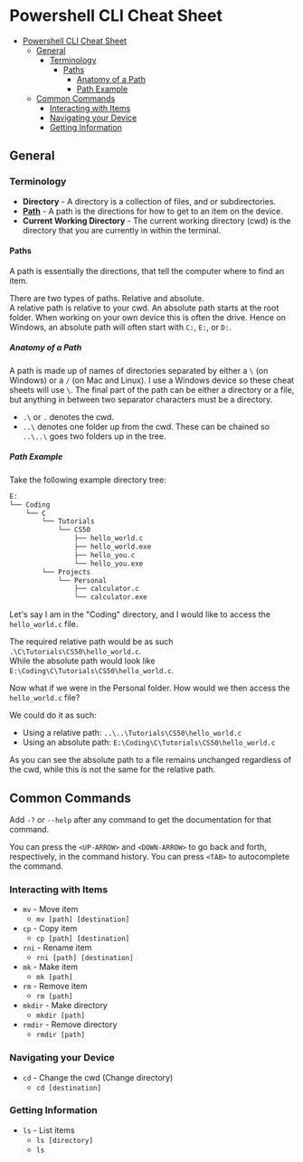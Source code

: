 # Powershell CLI Cheat Sheet

- [Powershell CLI Cheat Sheet](#powershell-cli-cheat-sheet)
  - [General](#general)
    - [Terminology](#terminology)
      - [Paths](#paths)
        - [Anatomy of a Path](#anatomy-of-a-path)
        - [Path Example](#path-example)
  - [Common Commands](#common-commands)
    - [Interacting with Items](#interacting-with-items)
    - [Navigating your Device](#navigating-your-device)
    - [Getting Information](#getting-information)

## General

### Terminology

- **Directory** - A directory is a collection of files, and or subdirectories.
- [**Path**](#paths) - A path is the directions for how to get to an item on the device.
- **Current Working Directory** - The current working directory (cwd) is the directory that you are currently in within the terminal.

#### Paths

A path is essentially the directions, that tell the computer where to find an item.

There are two types of paths. Relative and absolute.<br>
A relative path is relative to your cwd.
An absolute path starts at the root folder. When working on your own device this is often the drive.
Hence on Windows, an absolute path will often start with `C:`, `E:`, or `D:`.

##### Anatomy of a Path

A path is made up of names of directories separated by either a `\` (on Windows) or a `/` (on Mac and Linux).
I use a Windows device so these cheat sheets will use `\`.
The final part of the path can be either a directory or a file, but anything in between two separator characters must be a directory.

- `.\` or `.` denotes the cwd.
- `..\` denotes one folder up from the cwd. These can be chained so `..\..\` goes two folders up in the tree.

##### Path Example

Take the following example directory tree:

```bash
E:
└── Coding
    └── C
        └── Tutorials
            └── CS50
                ├── hello_world.c
                ├── hello_world.exe
                ├── hello_you.c
                └── hello_you.exe
        └── Projects
            └── Personal
                ├── calculator.c
                └── calculator.exe
```

Let's say I am in the "Coding" directory, and I would like to access the `hello_world.c` file.

The required relative path would be as such `.\C\Tutorials\CS50\hello_world.c`.<br>
While the absolute path would look like `E:\Coding\C\Tutorials\CS50\hello_world.c`.

Now what if we were in the Personal folder. How would we then access the `hello_world.c` file?

We could do it as such:

- Using a relative path: `..\..\Tutorials\CS50\hello_world.c`
- Using an absolute path: `E:\Coding\C\Tutorials\CS50\hello_world.c`

As you can see the absolute path to a file remains unchanged regardless of the cwd,
while this is not the same for the relative path.

## Common Commands

Add `-?` or `--help` after any command to get the documentation for that command.

You can press the `<UP-ARROW>` and `<DOWN-ARROW>` to go back and forth, respectively, in the command history.
You can press `<TAB>` to autocomplete the command.

### Interacting with Items

- `mv` - Move item
  - `mv [path] [destination]`
- `cp` - Copy item
  - `cp [path] [destination]`
- `rni` - Rename item
  - `rni [path] [destination]`
- `mk` - Make item
  - `mk [path]`
- `rm` - Remove item
  - `rm [path]`
- `mkdir` - Make directory
  - `mkdir [path]`
- `rmdir` - Remove directory
  - `rmdir [path]`

### Navigating your Device

- `cd` - Change the cwd (Change directory)
  - `cd [destination]`

### Getting Information

- `ls` - List items
  - `ls [directory]`
  - `ls`
